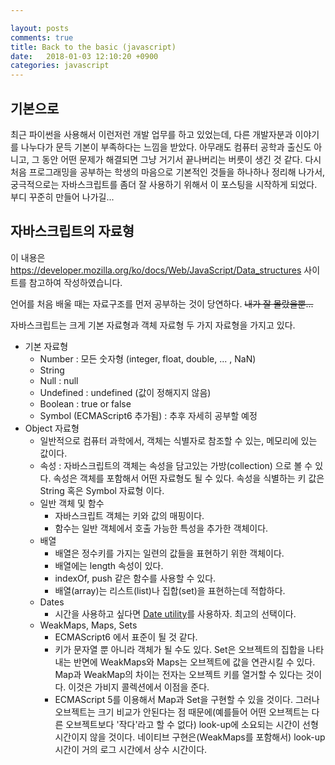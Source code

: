```yaml
---

layout: posts
comments: true
title: Back to the basic (javascript)
date:   2018-01-03 12:10:20 +0900
categories: javascript
---
```


## 기본으로

최근 파이썬을 사용해서 이런저런 개발 업무를 하고 있었는데, 다른 개발자분과 이야기를 나누다가 문득 기본이 부족하다는 느낌을 받았다. 아무래도 컴퓨터 공학과 출신도 아니고, 그 동안 어떤 문제가 해결되면 그냥 거기서 끝나버리는 버릇이 생긴 것 같다. 다시 처음 프로그래밍을 공부하는 학생의 마음으로 기본적인 것들을 하나하나 정리해 나가서, 궁극적으로는 자바스크립트를 좀더 잘 사용하기 위해서 이 포스팅을 시작하게 되었다. 부디 꾸준히 만들어 나가길...  



## 자바스크립트의 자료형

이 내용은 https://developer.mozilla.org/ko/docs/Web/JavaScript/Data_structures 사이트를 참고하여 작성하였습니다.  



언어를 처음 배울 때는 자료구조를 먼저 공부하는 것이 당연하다. ~~내가 잘 몰랐을뿐...~~ 

자바스크립트는 크게 기본 자료형과 객체 자료형 두 가지 자료형을 가지고 있다.

- 기본 자료형
  - Number : 모든 숫자형 (integer, float, double, ... , NaN)
  - String
  - Null : null
  - Undefined : undefined (값이 정해지지 않음)
  - Boolean : true or false
  - Symbol (ECMAScript6 추가됨) : 추후 자세히 공부할 예정
- Object 자료형
  - 일반적으로 컴퓨터 과학에서, 객체는 식별자로 참조할 수 있는, 메모리에 있는 값이다.
  - 속성 : 자바스크립트의 객체는 속성을 담고있는 가방(collection) 으로 볼 수 있다. 속성은 객체를 포함해서 어떤 자료형도 될 수 있다. 속성을 식별하는 키 값은 String 혹은 Symbol 자료형 이다.
  - 일반 객체 및 함수
    - 자바스크립트 객체는 키와 값의 매핑이다.
    - 함수는 일반 객체에서 호출 가능한 특성을 추가한 객체이다.
  - 배열
    - 배열은 정수키를 가지는 일련의 값들을 표현하기 위한 객체이다.
    - 배열에는 length 속성이 있다.
    - indexOf, push 같은 함수를 사용할 수 있다.
    - 배열(array)는 리스트(list)나 집합(set)을 표현하는데 적합하다.
  - Dates
    - 시간을 사용하고 싶다면 [Date utility](https://developer.mozilla.org/en-US/docs/Web/JavaScript/Reference/Global_Objects/Date)를 사용하자. 최고의 선택이다.
  - WeakMaps, Maps, Sets
    - ECMAScript6 에서 표준이 될 것 같다.
    - 키가 문자열 뿐 아니라 객체가 될 수도 있다. Set은 오브젝트의 집합을 나타내는 반면에 WeakMaps와 Maps는 오브젝트에 값을 연관시킬 수 있다. Map과 WeakMap의 차이는 전자는 오브젝트 키를 열거할 수 있다는 것이다. 이것은 가비지 콜렉션에서 이점을 준다.
    - ECMAScript 5를 이용해서 Map과 Set을 구현할 수 있을 것이다. 그러나 오브젝트는 크기 비교가 안된다는 점 때문에(예를들어 어떤 오브젝트는 다른 오브젝트보다 '작다'라고 할 수 없다) look-up에 소요되는 시간이 선형 시간이지 않을 것이다. 네이티브 구현은(WeakMaps를 포함해서) look-up 시간이 거의 로그 시간에서 상수 시간이다.


